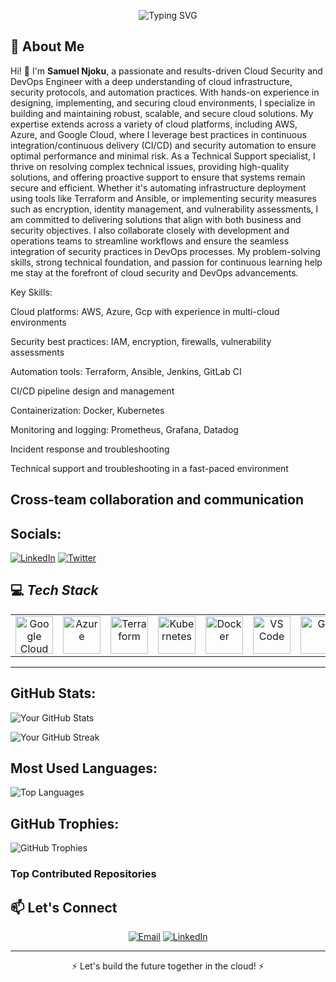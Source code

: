 <!-- Header Section -->
<p align="center">
  <img src="https://readme-typing-svg.demolab.com?font=Fira+Code&size=30&duration=4000&pause=500&center=true&vCenter=true&multiline=true&width=600&height=80&lines=Hello!+I'm+Samuel Njoku;Cloud Security+%26+DevOps+Engineer" alt="Typing SVG" />
</p>

<!-- About Me Section -->
## 🚀 **About Me**
Hi! 👋 I'm **Samuel Njoku**, a passionate and results-driven Cloud Security and DevOps Engineer with a deep understanding of cloud infrastructure, security protocols, and automation practices. With hands-on experience in designing, implementing, and securing cloud environments, I specialize in building and maintaining robust, scalable, and secure cloud solutions. My expertise extends across a variety of cloud platforms, including AWS, Azure, and Google Cloud, where I leverage best practices in continuous integration/continuous delivery (CI/CD) and security automation to ensure optimal performance and minimal risk.
As a Technical Support specialist, I thrive on resolving complex technical issues, providing high-quality solutions, and offering proactive support to ensure that systems remain secure and efficient. Whether it's automating infrastructure deployment using tools like Terraform and Ansible, or implementing security measures such as encryption, identity management, and vulnerability assessments, I am committed to delivering solutions that align with both business and security objectives.
I also collaborate closely with development and operations teams to streamline workflows and ensure the seamless integration of security practices in DevOps processes. My problem-solving skills, strong technical foundation, and passion for continuous learning help me stay at the forefront of cloud security and DevOps advancements.

Key Skills:

Cloud platforms: AWS, Azure, Gcp with experience in multi-cloud environments 

Security best practices: IAM, encryption, firewalls, vulnerability assessments

Automation tools: Terraform, Ansible, Jenkins, GitLab CI

CI/CD pipeline design and management

Containerization: Docker, Kubernetes

Monitoring and logging: Prometheus, Grafana, Datadog

Incident response and troubleshooting

Technical support and troubleshooting in a fast-paced environment

Cross-team collaboration and communication
---



##  Socials:

[![LinkedIn](https://img.shields.io/badge/LinkedIn-%230077B5.svg?style=flat&logo=linkedin&logoColor=white)](https://www.linkedin.com/in/samuel-njoku-2118a11b4?utm_source=share&utm_campaign=share_via&utm_content=profile&utm_medium=android_app)
[![Twitter](https://img.shields.io/badge/Twitter-%231DA1F2.svg?style=flat&logo=twitter&logoColor=white)](https://x.com/VirshC56279?t=Ci6SCgzqBRXYbMX-PtlLHQ&s=09)


## 💻 *Tech Stack*
<table align="center">
 <tr>
   <td align="center"><img src="https://cdn.jsdelivr.net/gh/devicons/devicon/icons/googlecloud/googlecloud-original.svg" width="60" alt="Google Cloud"/></td>
   <td align="center"><img src="https://cdn.jsdelivr.net/gh/devicons/devicon/icons/azure/azure-original.svg" width="60" alt="Azure"/></td>
   <td align="center"><img src="https://cdn.jsdelivr.net/gh/devicons/devicon/icons/terraform/terraform-original.svg" width="60" alt="Terraform"/></td>
   <td align="center"><img src="https://cdn.jsdelivr.net/gh/devicons/devicon/icons/kubernetes/kubernetes-plain.svg" width="60" alt="Kubernetes"/></td>
   <td align="center"><img src="https://cdn.jsdelivr.net/gh/devicons/devicon/icons/docker/docker-original.svg" width="60" alt="Docker"/></td>
   <td align="center"><img src="https://cdn.jsdelivr.net/gh/devicons/devicon/icons/vscode/vscode-original.svg" width="60" alt="VS Code"/></td>
   <td align="center"><img src="https://cdn.jsdelivr.net/gh/devicons/devicon/icons/git/git-original.svg" width="60" alt="Git"/></td>
   <td align="center"><img src="https://cdn.jsdelivr.net/gh/devicons/devicon/icons/linux/linux-original.svg" width="60" alt="Linux"/></td>
   <td align="center"><img src="https://img.shields.io/badge/Datadog-632CA6?style=flat&logo=datadog&logoColor=white" alt="Datadog" /></td>
   <td align="center"><img src="https://img.shields.io/badge/Cockpit-005CA9?style=flat&logoColor=white" alt="Cockpit"/></td>
 </tr>
</table>
 
---


##  GitHub Stats:

![Your GitHub Stats](https://github-readme-stats.vercel.app/api?username=Ifeomacloud&show_icons=true&theme=dark&count_private=true)

![Your GitHub Streak](https://github-readme-streak-stats.herokuapp.com/?username=Ifeomacloud&theme=dark&hide_border=false)


##  Most Used Languages:

![Top Languages](https://github-readme-stats.vercel.app/api/top-langs/?username=Ifeomacloud&layout=compact&theme=dark)


##  GitHub Trophies:

![GitHub Trophies](https://github-profile-trophy.vercel.app/?username=Ifeomacloud&theme=darkhub&margin-w=15&margin-h=15)

###  Top Contributed Repositories



<!-- Contact Section -->
## 📫 **Let's Connect**
<p align="center">
  <a href="mailto:ifeomaokoyequeen@gmail.com"><img src="https://img.shields.io/badge/Email-D14836?logo=gmail&logoColor=white&style=for-the-badge" alt="Email"/></a>
  <a href="https://www.linkedin.com/in/ifeomaqueendalineokoye/"><img src="https://img.shields.io/badge/LinkedIn-0077B5?logo=linkedin&logoColor=white&style=for-the-badge" alt="LinkedIn"/></a>
</p>

---

<p align="center">⚡ Let's build the future together in the cloud! ⚡</p>





<!---
Ifeomacloud/Ifeomacloud is a ✨ special ✨ repository because its `README.md` (this file) appears on your GitHub profile.
You can click the Preview link to take a look at your changes.
--->

 










<!---
virshconcept/virshconcept is a ✨ special ✨ repository because its `README.md` (this file) appears on your GitHub profile.
You can click the Preview link to take a look at your changes.
--->
